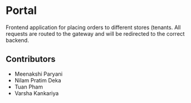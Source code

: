 # Portal
Frontend application for placing orders to different stores (tenants. All requests are routed to the gateway and will be redirected to the correct backend.

## Contributors
- Meenakshi Paryani
- Nilam Pratim Deka
- Tuan Pham
- Varsha Kankariya